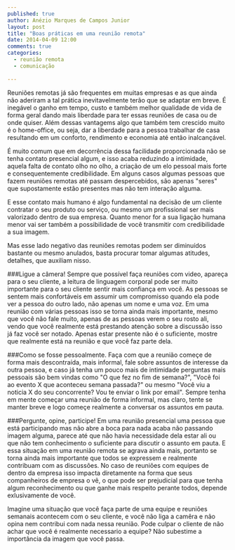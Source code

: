 ```yaml
---
published: true
author: Anézio Marques de Campos Junior
layout: post
title: "Boas práticas em uma reunião remota"
date: 2014-04-09 12:00
comments: true
categories:
  - reunião remota
  - comunicação
  
---
```


Reuniões remotas já são frequentes em muitas empresas e as que ainda não aderiram a tal prática inevitavelmente terão que se adaptar em breve. É inegável o ganho em tempo, custo e também melhor qualidade de vida de forma geral dando mais liberdade para ter essas reuniões de casa ou de onde quiser. Além dessas vantagems algo que também tem crescido muito é o home-office, ou seja, dar a liberdade para a pessoa trabalhar de casa resultando em um conforto, rendimento e economia até então inalcançável.

É muito comum que em decorrência dessa facilidade proporcionada não se tenha contato presencial algum, e isso acaba reduzindo a intimidade, aquela falta de contato olho no olho, a criação de um elo pessoal mais forte e consequentemente credibilidade. Em alguns casos algumas pessoas que fazem reuniões remotas até passam despercebidos, são apenas "seres" que supostamente estão presentes mas não tem interação alguma.

E esse contato mais humano é algo fundamental na decisão de um cliente contratar o seu produto ou serviço, ou mesmo um profissional ser mais valorizado dentro de sua empresa. Quanto menor for a sua ligação humana menor vai ser também a possibilidade de você transmitir com credibilidade a sua imagem.

Mas esse lado negativo das reuniões remotas podem ser diminuídos bastante ou mesmo anulados, basta procurar tomar algumas atitudes, detalhes, que auxiliam nisso.


###Ligue a câmera!
Sempre que possível faça reuniões com video, apareça para o seu cliente, a leitura de linguagem corporal pode ser muito importante para o seu cliente sentir mais confiança em você. As pessoas se sentem mais confortáveis em assumir um compromisso quando ela pode ver a pessoa do outro lado, não apenas um nome e uma voz. Em uma reunião com várias pessoas isso se torna ainda mais importante, mesmo que você não fale muito, apenas de as pessoas verem o seu rosto ali, vendo que você realmente está prestando atenção sobre a discussão isso já faz você ser notado. Apenas estar presente não é o suficiente, mostre que realmente está na reunião e que você faz parte dela.


###Como se fosse pessoalmente.
Faça com que a reunião começe de forma mais descontraída, mais informal, fale sobre assuntos de interesse da outra pessoa, e caso já tenha um pouco mais de intimidade perguntas mais pessoais são bem vindas como "O que fez no fim de semana?", "Você foi ao evento X que aconteceu semana passada?" ou mesmo "Você viu a noticia X do seu concorrente? Vou te enviar o link por email". Sempre tenha em mente começar uma reunião de forma informal, mas claro, tente se manter breve e logo começe realmente a conversar os assuntos em pauta.


###Pergunte, opine, participe!
Em uma reunião presencial uma pessoa que está participando mas não abre a boca para nada acaba não passando imagem alguma, parece até que não havia necessidade dela estar ali ou que não tem conhecimento o suficiente para discutir o assunto em pauta. E essa situação em uma reunião remota se agrava ainda mais, portanto se torna ainda mais importante que todos se expressem e realmente contribuam com as discussões. No caso de reuniões com equipes de dentro da empresa isso impacta diretamente na forma que seus companheiros de empresa o vê, o que pode ser prejudicial para que tenha algum reconhecimento ou que ganhe mais respeito perante todos, depende exlusivamente de você.


Imagine uma situação que você faça parte de uma equipe e reuniões semanais acontecem com o seu cliente, e você não liga a camêra e não opina nem contribui com nada nessa reunião. Pode culpar o cliente de não achar que você é realmente necessario a equipe? Não subestime a importância da imagem que você passa.